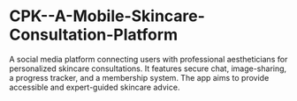 # CPK--A-Mobile-Skincare-Consultation-Platform
A social media platform connecting users with professional aestheticians for personalized skincare consultations. It features secure chat, image-sharing, a progress tracker, and a membership system. The app aims to provide accessible and expert-guided skincare advice.
